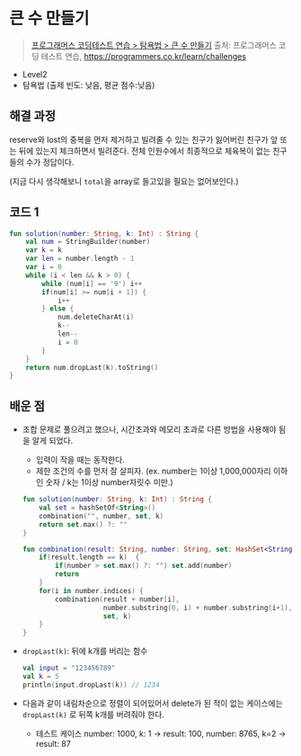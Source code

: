 # 큰 수 만들기

> [프로그래머스 코딩테스트 연습 > 탐욕법 > 큰 수 만들기](https://programmers.co.kr/learn/courses/30/lessons/42883)
> 출처: 프로그래머스 코딩 테스트 연습, https://programmers.co.kr/learn/challenges

- Level2
- 탐욕법 (출제 빈도: 낮음, 평균 점수:낮음)

## 해결 과정

reserve와 lost의 중복을 먼저 제거하고
빌려줄 수 있는 친구가 잃어버린 친구가 앞 또는 뒤에 있는지 체크하면서 빌려준다.
전체 인원수에서 최종적으로 체육복이 없는 친구들의 수가 정답이다.

(지금 다시 생각해보니 `total`을 array로 들고있을 필요는 없어보인다.)

## 코드 1

```kotlin
fun solution(number: String, k: Int) : String {
    val num = StringBuilder(number)
    var k = k
    var len = number.length - 1
    var i = 0
    while (i < len && k > 0) {
        while (num[i] == '9') i++
        if(num[i] >= num[i + 1]) {
            i++
        } else {
            num.deleteCharAt(i)
            k--
            len--
            i = 0
        }
    }
    return num.dropLast(k).toString()
}
```

## 배운 점

- 조합 문제로 풀으려고 했으나, 시간초과와 메모리 초과로 다른 방법을 사용해야 됨을 알게 되었다.

  - 입력이 작을 때는 동작한다.
  - 제한 조건의 수를 먼저 잘 살피자. (ex. number는 1이상 1,000,000자리 이하인 숫자 / k는 1이상 number자릿수 미만.)

  ```kotlin
  fun solution(number: String, k: Int) : String {
      val set = hashSetOf<String>()
      combination("", number, set, k)
      return set.max() ?: ""
  }

  fun combination(result: String, number: String, set: HashSet<String>, k: Int) {
      if(result.length == k)  {
          if(number > set.max() ?: "") set.add(number)
          return
      }
      for(i in number.indices) {
          combination(result + number[i],
                      number.substring(0, i) + number.substring(i+1),
                      set, k)
      }
  }
  ```

- `dropLast(k)`: 뒤에 k개를 버리는 함수

  ```kotlin
  val input = "123456789"
  val k = 5
  println(input.dropLast(k)) // 1234
  ```

- 다음과 같이 내림차순으로 정렬이 되어있어서 delete가 된 적이 없는 케이스에는 `dropLast(k)` 로 뒤쪽 k개를 버려줘야 한다.
  - 테스트 케이스 number: 1000, k: 1 -> result: 100, number: 8765, k=2 -> result: 87

